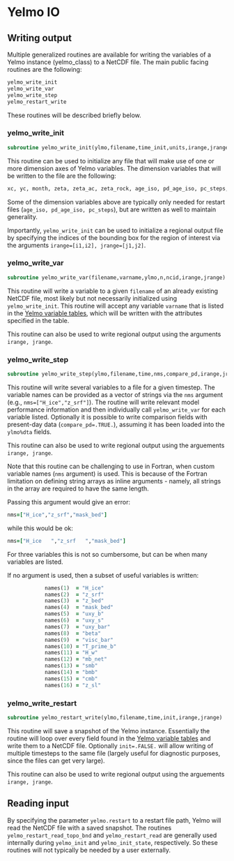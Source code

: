 # Yelmo IO

## Writing output

Multiple generalized routines are available for writing the variables of a Yelmo instance (yelmo_class)
to a NetCDF file. The main public facing routines are the following:

```fortran
yelmo_write_init
yelmo_write_var
yelmo_write_step
yelmo_restart_write
```

These routines will be described briefly below.

### yelmo_write_init

```fortran
subroutine yelmo_write_init(ylmo,filename,time_init,units,irange,jrange)
```

This routine can be used to initialize any file that will make use of one or more dimension axes of Yelmo variables. The dimension variables that will be written to the file are the following:

```fortran
xc, yc, month, zeta, zeta_ac, zeta_rock, age_iso, pd_age_iso, pc_steps, time [unlimited]
```

Some of the dimension variables above are typically only needed for restart files (`age_iso, pd_age_iso, pc_steps`), but are written as well to maintain generality. 

Importantly, `yelmo_write_init` can be used to initialize a regional output file by specifying the indices of the bounding box for the region of interest via the arguments `irange=[i1,i2], jrange=[j1,j2]`.

### yelmo_write_var

```fortran
subroutine yelmo_write_var(filename,varname,ylmo,n,ncid,irange,jrange)
```

This routine will write a variable to a given `filename` of an already existing NetCDF file, most likely but not necessarily initialized using `yelmo_write_init`. This routine will accept any variable `varname` that is listed in the [Yelmo variable tables](yelmo-variables.md), which will be written with the attributes specified in the table.

This routine can also be used to write regional output using the arguments `irange, jrange`.

### yelmo_write_step

```fortran
subroutine yelmo_write_step(ylmo,filename,time,nms,compare_pd,irange,jrange)
```

This routine will write several variables to a file for a given timestep. The variable names can be provided as a vector of strings via the `nms` argument (e.g., `nms=["H_ice","z_srf"]`). The routine will write relevant model performance information and then individually call `yelmo_write_var` for each variable listed. Optionally it is possible to write comparison fields with present-day data (`compare_pd=.TRUE.`), assuming it has been loaded into the `ylmo%dta` fields.

This routine can also be used to write regional output using the arguements `irange, jrange`.

Note that this routine can be challenging to use in Fortran, when custom variable names (`nms` argument) is used. This is because of the Fortran limitation on defining string arrays as inline arguments - namely, all strings in the array are required to have the same length. 

Passing this argument would give an error:

```fortran
nms=["H_ice","z_srf","mask_bed"]
```

while this would be ok:

```fortran
nms=["H_ice   ","z_srf   ","mask_bed"]
```

For three variables this is not so cumbersome, but can be when many variables are listed.

If no argument is used, then a subset of useful variables is written:

```fortran
            names(1)  = "H_ice"
            names(2)  = "z_srf"
            names(3)  = "z_bed"
            names(4)  = "mask_bed"
            names(5)  = "uxy_b"
            names(6)  = "uxy_s"
            names(7)  = "uxy_bar"
            names(8)  = "beta"
            names(9)  = "visc_bar"
            names(10) = "T_prime_b"
            names(11) = "H_w"
            names(12) = "mb_net"
            names(13) = "smb"
            names(14) = "bmb"
            names(15) = "cmb"
            names(16) = "z_sl"
```

### yelmo_write_restart

```fortran
subroutine yelmo_restart_write(ylmo,filename,time,init,irange,jrange)
```

This routine will save a snapshot of the Yelmo instance. Essentially the routine will loop over every field found in the [Yelmo variable tables](yelmo-variables.md) and write them to a NetCDF file. Optionally `init=.FALSE.` will allow writing of multiple timesteps to the same file (largely useful for diagnostic purposes, since the files can get very large).

This routine can also be used to write regional output using the arguements `irange, jrange`.

## Reading input

By specifying the parameter `yelmo.restart` to a restart file path, Yelmo will read the NetCDF file with a saved snapshot. The routines `yelmo_restart_read_topo_bnd` and `yelmo_restart_read` are generally used internally during `yelmo_init` and `yelmo_init_state`, respectively. So these routines will not typically be needed by a user externally.